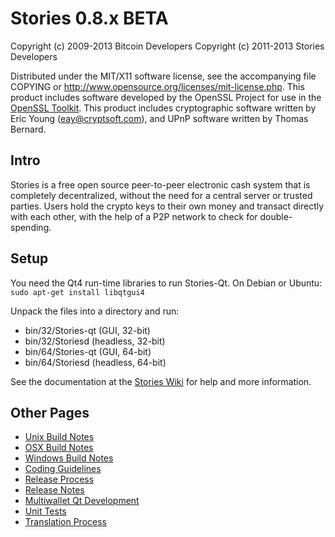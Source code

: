 Stories 0.8.x BETA
====================

Copyright (c) 2009-2013 Bitcoin Developers
Copyright (c) 2011-2013 Stories Developers

Distributed under the MIT/X11 software license, see the accompanying
file COPYING or http://www.opensource.org/licenses/mit-license.php.
This product includes software developed by the OpenSSL Project for use in the [OpenSSL Toolkit](http://www.openssl.org/). This product includes
cryptographic software written by Eric Young ([eay@cryptsoft.com](mailto:eay@cryptsoft.com)), and UPnP software written by Thomas Bernard.


Intro
---------------------
Stories is a free open source peer-to-peer electronic cash system that is
completely decentralized, without the need for a central server or trusted
parties.  Users hold the crypto keys to their own money and transact directly
with each other, with the help of a P2P network to check for double-spending.


Setup
---------------------
You need the Qt4 run-time libraries to run Stories-Qt. On Debian or Ubuntu:
	`sudo apt-get install libqtgui4`

Unpack the files into a directory and run:

- bin/32/Stories-qt (GUI, 32-bit)
- bin/32/Storiesd (headless, 32-bit)
- bin/64/Stories-qt (GUI, 64-bit)
- bin/64/Storiesd (headless, 64-bit)

See the documentation at the [Stories Wiki](http://Stories.info)
for help and more information.


Other Pages
---------------------
- [Unix Build Notes](build-unix.md)
- [OSX Build Notes](build-osx.md)
- [Windows Build Notes](build-msw.md)
- [Coding Guidelines](coding.md)
- [Release Process](release-process.md)
- [Release Notes](release-notes.md)
- [Multiwallet Qt Development](multiwallet-qt.md)
- [Unit Tests](unit-tests.md)
- [Translation Process](translation_process.md)
